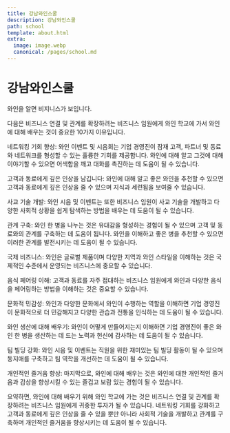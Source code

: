 ```yaml
---
title: 강남와인스쿨
description: 강남와인스쿨
path: school
template: about.html
extra:
  image: image.webp
  canonical: /pages/school.md
---
```

# 강남와인스쿨

와인을 알면 비지니스가 보입니다.

다음은 비즈니스 연결 및 관계를 확장하려는 비즈니스 임원에게 와인 학교에 가서 와인에 대해 배우는 것이 중요한 10가지 이유입니다.

네트워킹 기회 향상: 와인 이벤트 및 시음회는 기업 경영진이 잠재 고객, 파트너 및 동료와 네트워크를 형성할 수 있는 훌륭한 기회를 제공합니다. 와인에 대해 알고 그것에 대해 이야기할 수 있으면 어색함을 깨고 대화를 촉진하는 데 도움이 될 수 있습니다.

고객과 동료에게 깊은 인상을 남깁니다: 와인에 대해 알고 좋은 와인을 추천할 수 있으면 고객과 동료에게 깊은 인상을 줄 수 있으며 지식과 세련됨을 보여줄 수 있습니다.

사교 기술 개발: 와인 시음 및 이벤트는 또한 비즈니스 임원이 사교 기술을 개발하고 다양한 사회적 상황을 쉽게 탐색하는 방법을 배우는 데 도움이 될 수 있습니다.

관계 구축: 와인 한 병을 나누는 것은 유대감을 형성하는 경험이 될 수 있으며 고객 및 동료와의 관계를 구축하는 데 도움이 됩니다. 와인을 이해하고 좋은 병을 추천할 수 있으면 이러한 관계를 발전시키는 데 도움이 될 수 있습니다.

국제 비즈니스: 와인은 글로벌 제품이며 다양한 지역과 와인 스타일을 이해하는 것은 국제적인 수준에서 운영되는 비즈니스에 중요할 수 있습니다.

음식 페어링 이해: 고객과 동료를 자주 접대하는 비즈니스 임원에게 와인과 다양한 음식을 페어링하는 방법을 이해하는 것은 중요할 수 있습니다.

문화적 민감성: 와인과 다양한 문화에서 와인이 수행하는 역할을 이해하면 기업 경영진이 문화적으로 더 민감해지고 다양한 관습과 전통을 인식하는 데 도움이 될 수 있습니다.

와인 생산에 대해 배우기: 와인이 어떻게 만들어지는지 이해하면 기업 경영진이 좋은 와인 한 병을 생산하는 데 드는 노력과 헌신에 감사하는 데 도움이 될 수 있습니다.

팀 빌딩 강화: 와인 시음 및 이벤트는 직원을 위한 재미있는 팀 빌딩 활동이 될 수 있으며 동지애를 구축하고 팀 역학을 개선하는 데 도움이 될 수 있습니다.

개인적인 즐거움 향상: 마지막으로, 와인에 대해 배우는 것은 와인에 대한 개인적인 즐거움과 감상을 향상시킬 수 있는 즐겁고 보람 있는 경험이 될 수 있습니다.

요약하면, 와인에 대해 배우기 위해 와인 학교에 가는 것은 비즈니스 연결 및 관계를 확장하려는 비즈니스 임원에게 귀중한 투자가 될 수 있습니다. 네트워킹 기회를 강화하고 고객과 동료에게 깊은 인상을 줄 수 있을 뿐만 아니라 사회적 기술을 개발하고 관계를 구축하며 개인적인 즐거움을 향상시키는 데 도움이 될 수 있습니다.